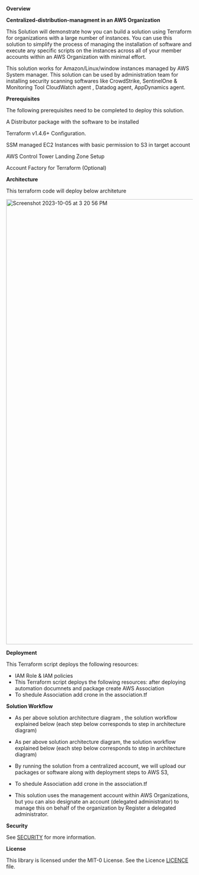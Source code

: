 **Overview**

**Centralized-distribution-managment in an AWS Organization**

This Solution will demonstrate how you can build a solution using Terraform for organizations with a large number of instances. You can use this solution to simplify the process of managing the installation of software and execute any specific scripts on the instances across all of your member accounts within an AWS Organization with minimal effort.

This solution works for Amazon/Linux/window instances managed by AWS System manager. This solution can be used by administration team for installing security scanning softwares like CrowdStrike, SentinelOne & Monitoring Tool CloudWatch agent , Datadog agent, AppDynamics agent.

**Prerequisites**

The following prerequisites need to be completed to deploy this solution.

A Distributor package  with the software to be installed

Terraform v1.4.6+ Configuration. 

SSM managed EC2 Instances with basic permission to S3 in target account

AWS Control Tower Landing Zone Setup

Account Factory for Terraform (Optional) 

**Architecture**

This terraform code will deploy below architeture

<img width="1199" alt="Screenshot 2023-10-05 at 3 20 56 PM" src="https://github.com/aws-samples/aws-organization-centralised-package-distribution/assets/65273458/f24f13fb-7462-4f80-872e-a629b37667ca">




**Deployment**

This Terraform script deploys the following resources:

- IAM Role & IAM policies
- This Terraform script deploys the following resources:
after deploying automation documnets and package create AWS Association 
- To shedule Association add crone in the association.tf


**Solution Workflow**

- As per above solution architecture diagram , the solution workflow explained below (each step below corresponds to step in architecture diagram)
- As per above solution architecture diagram, the solution workflow explained below (each step below corresponds to step in architecture diagram)

- By running the solution from a centralized account, we will upload our packages or software along with deployment steps to AWS S3, 

- To shedule Association add crone in the association.tf
 
- This solution uses the management account within AWS Organizations, but you can also designate an account (delegated administrator) to manage this on behalf of the organization by Register a delegated administrator.


**Security**

See [SECURITY](./SECURITY) for more information.

**License**

This library is licensed under the MIT-0 License. See the Licence [LICENCE](./LICENSE)
 file.
